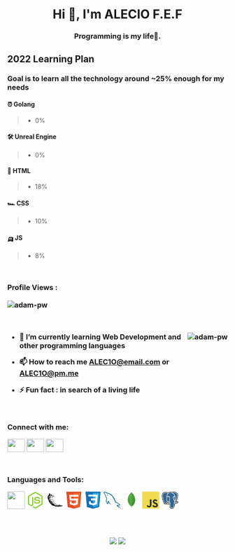 <h1 align="center">Hi 👋, I'm ALECIO F.E.F</h1>
<h3 align="center">Programming is my life🌟.</h3>

## 2022 Learning Plan
### Goal is to learn all the technology around ~25% enough for my needs


#### ⏰ Golang
>    - 0%
#### 🛠 Unreal Engine
>    - 0%
#### 🚗 HTML
>    - 18%
#### 🏎 CSS
>    - 10%
#### 🛺 JS
 >   - 8%

<br>

<p align="right"> <h3>Profile Views : <br><br> <img src="https://komarev.com/ghpvc/?username=ALEC1O&label=Profile%20views&color=0e75b6&style=flat"
    alt="adam-pw" /> 
  </p>

<br>

<p><img align="right" src="https://github.com/Adam-pw/Adam-pw/blob/main/animation_500_kxa883sd.gif" alt="adam-pw" /></p>


- 🌱 I’m currently learning Web Development and other programming languages

- 📫 How to reach me **ALEC1O@email.com** or **ALEC1O@pm.me**

- ⚡ Fun fact : in search of a living life

<br>

<h3 align="left">Connect with me:</h3>
<p align="left">
  <a href="https://vk.com/AlecioFuranze" target="_blank"><img align="center"
      src="https://cdn.iconscout.com/icon/free/png-256/vk-11-721983.png" height="30" width="40" /></a>
    <a href="https://twitter.com/ALEC1O" target="_blank"><img align="center"
      src="https://www.iconpacks.net/icons/2/free-twitter-logo-icon-2429-thumb.png" height="30" width="40" /></a>
    <a href="https://instagram.com/AlecioFuranze" target="_blank"><img align="center"
      src="https://raw.githubusercontent.com/rahuldkjain/github-profile-readme-generator/master/src/images/icons/Social/instagram.svg" height="30" width="40" /></a>
</p>
</p>

</p>

<br>

<h3 align="left">Languages and Tools:</h3>
<p <img src="https://github.com/devicons/devicon/blob/master/icons/csharp/csharp-plain.svg" width="40" height="40" /> 
  <img src="https://github.com/halak/unity-editor-icons/blob/master/icons/small/d_UnityLogo.png" width="40" height="40" /> 
    <img src="https://github.com/devicons/devicon/blob/master/icons/nodejs/nodejs-plain.svg" width="40" height="40" /> 
      <img src="https://github.com/devicons/devicon/blob/master/icons/flask/flask-original.svg" width="40" height="40" /> 
        <img src="https://github.com/devicons/devicon/blob/master/icons/html5/html5-original.svg" width="40" height="40" /> 
          <img src="https://github.com/devicons/devicon/blob/master/icons/css3/css3-original.svg" width="40" height="40" /> 
            <img src="https://github.com/devicons/devicon/blob/master/icons/mysql/mysql-original.svg" width="40" height="40" /> 
              <img src="https://github.com/devicons/devicon/blob/master/icons/mongodb/mongodb-original.svg" width="40" height="40" /> 
                <img src="https://github.com/devicons/devicon/blob/master/icons/javascript/javascript-original.svg" width="40" height="40" /> 
                  <img src="https://github.com/devicons/devicon/blob/master/icons/postgresql/postgresql-original.svg" width="40" height="40" /> 
</p>
                    
<br>


<br>

<p align = "center">
  <img src = "https://github-readme-stats.vercel.app/api?username=ALEC1O&show_icons=true&theme=tokyonight&line_height=27">
  <img src = "https://github-readme-stats.vercel.app/api/top-langs/?username=ALEC1O&hide=css,java,html&theme=tokyonight">
</p>

</details>
